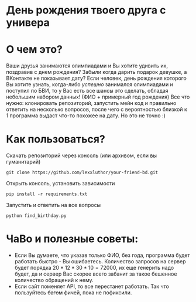 # День рождения твоего друга с универа

# О чем это?
Ваши друзья занимаются олимпиадами и Вы хотите удивить их, поздравив с днем рождения? 
Забыли когда дарить подарок девушке, а ВКонтакте не показывает дату? 
Если человек, день рождения которого Вы хотите узнать, когда-либо _успешно_ занимался олимпиадами и поступил по БВИ, то у Вас есть все шансы это сделать, обладая небольшим набором данных! (ФИО + примерный год рождения)
Все что нужно: клонировать репозиторий, запустить мейн код и правильно ответить на несколько вопросов, после чего с вероятностью близкой к 1 программа выдаст что-то похожее на дату. Но это не точно :)

# Как пользоваться?
Скачать репозиторий через консоль (или архивом, если вы гуманитарий)
```
git clone https://github.com/lexxluthor/your-friend-bd.git
```
Открыть консоль, установить зависимости
```
pip install -r requirements.txt
```
Запустить и ответить на все вопросы
```
python find_birthday.py 
```

# ЧаВо и полезные советы:
- Если Вы думаете, что указав только ФИО, без года, программа будет работать быстро - Вы ошибаетесь. 
Количество запросов на сервер будет порядка $`20 * 12 * 30 * 10 = 72000`$, их еще генерить надо будет, да и сервер Вас скорее всего забанит за такое бешенное количество обращений к нему.
- Если сайт поменяет API, то все перестанет работать. Так что пользуйтесь ~~багом~~ фичей, пока не пофиксили.
